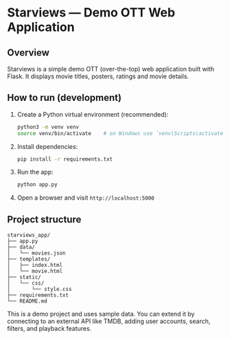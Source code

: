 
# Starviews — Demo OTT Web Application


## Overview
Starviews is a simple demo OTT (over-the-top) web application built with Flask. It displays movie titles, posters, ratings and movie details.

## How to run (development)
1. Create a Python virtual environment (recommended):
   ```bash
   python3 -m venv venv
   source venv/bin/activate    # on Windows use `venv\Scripts\activate`
   ```
2. Install dependencies:
   ```bash
   pip install -r requirements.txt
   ```
3. Run the app:
   ```bash
   python app.py
   ```
4. Open a browser and visit `http://localhost:5000`

## Project structure
```
starviews_app/
├── app.py
├── data/
│   └── movies.json
├── templates/
│   ├── index.html
│   └── movie.html
├── static/
│   └── css/
│       └── style.css
├── requirements.txt
└── README.md
```

This is a demo project and uses sample data. You can extend it by connecting to an external API like TMDB, adding user accounts, search, filters, and playback features.
